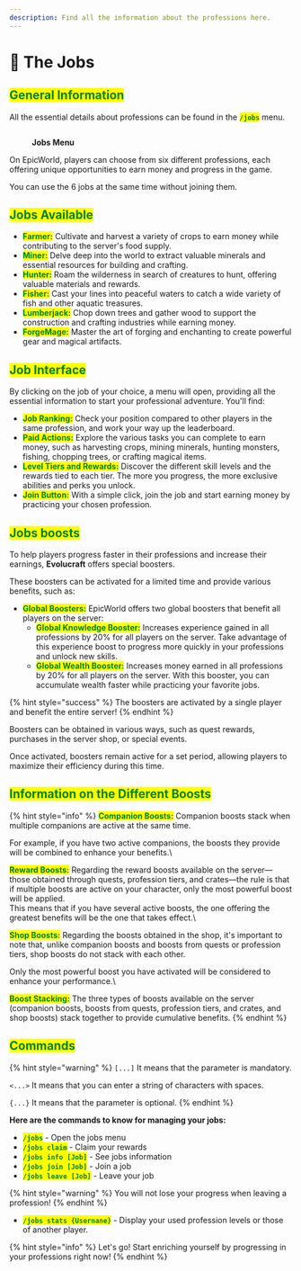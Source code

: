 ```yaml
---
description: Find all the information about the professions here.
---
```


# 👷 The Jobs

## <mark style="color:green;">General Information</mark>

All the essential details about professions can be found in the <mark style="color:green;">**`/jobs`**</mark> menu.

<figure><img src="../.gitbook/assets/Capture d&#x27;écran 2024-12-03 161739.png" alt=""><figcaption><p><strong>Jobs Menu</strong></p></figcaption></figure>

On EpicWorld, players can choose from six different professions, each offering unique opportunities to earn money and progress in the game.

You can use the 6 jobs at the same time without joining them.

## <mark style="color:green;">Jobs Available</mark>

* <mark style="color:green;">**Farmer:**</mark> Cultivate and harvest a variety of crops to earn money while contributing to the server's food supply.
* <mark style="color:green;">**Miner:**</mark> Delve deep into the world to extract valuable minerals and essential resources for building and crafting.
* <mark style="color:green;">**Hunter:**</mark> Roam the wilderness in search of creatures to hunt, offering valuable materials and rewards.
* <mark style="color:green;">**Fisher:**</mark> Cast your lines into peaceful waters to catch a wide variety of fish and other aquatic treasures.
* <mark style="color:green;">**Lumberjack:**</mark> Chop down trees and gather wood to support the construction and crafting industries while earning money.
* <mark style="color:green;">**ForgeMage:**</mark> Master the art of forging and enchanting to create powerful gear and magical artifacts.

## <mark style="color:green;">Job Interface</mark>

By clicking on the job of your choice, a menu will open, providing all the essential information to start your professional adventure. You'll find:

* <mark style="color:green;">**Job Ranking:**</mark> Check your position compared to other players in the same profession, and work your way up the leaderboard.
* <mark style="color:green;">**Paid Actions:**</mark> Explore the various tasks you can complete to earn money, such as harvesting crops, mining minerals, hunting monsters, fishing, chopping trees, or crafting magical items.
* <mark style="color:green;">**Level Tiers and Rewards:**</mark> Discover the different skill levels and the rewards tied to each tier. The more you progress, the more exclusive abilities and perks you unlock.
* <mark style="color:green;">**Join Button:**</mark> With a simple click, join the job and start earning money by practicing your chosen profession.

## <mark style="color:green;">Jobs boosts</mark>

To help players progress faster in their professions and increase their earnings, **Evolucraft** offers special boosters.&#x20;

These boosters can be activated for a limited time and provide various benefits, such as:

* <mark style="color:green;">**Global Boosters:**</mark> EpicWorld offers two global boosters that benefit all players on the server:
  * <mark style="color:green;">**Global Knowledge Booster:**</mark> Increases experience gained in all professions by 20% for all players on the server. Take advantage of this experience boost to progress more quickly in your professions and unlock new skills.
  * <mark style="color:green;">**Global Wealth Booster:**</mark> Increases money earned in all professions by 20% for all players on the server. With this booster, you can accumulate wealth faster while practicing your favorite jobs.

{% hint style="success" %}
The boosters are activated by a single player and benefit the entire server!
{% endhint %}

Boosters can be obtained in various ways, such as quest rewards, purchases in the server shop, or special events.

Once activated, boosters remain active for a set period, allowing players to maximize their efficiency during this time.

## <mark style="color:green;">Information on the Different Boosts</mark>

{% hint style="info" %}
<mark style="color:green;">**Companion Boosts:**</mark> Companion boosts stack when multiple companions are active at the same time.

For example, if you have two active companions, the boosts they provide will be combined to enhance your benefits.\


<mark style="color:green;">**Reward Boosts:**</mark> Regarding the reward boosts available on the server—those obtained through quests, profession tiers, and crates—the rule is that if multiple boosts are active on your character, only the most powerful boost will be applied.\
This means that if you have several active boosts, the one offering the greatest benefits will be the one that takes effect.\


<mark style="color:green;">**Shop Boosts:**</mark> Regarding the boosts obtained in the shop, it's important to note that, unlike companion boosts and boosts from quests or profession tiers, shop boosts do not stack with each other.

Only the most powerful boost you have activated will be considered to enhance your performance.\


<mark style="color:green;">**Boost Stacking:**</mark> The three types of boosts available on the server (companion boosts, boosts from quests, profession tiers, and crates, and shop boosts) stack together to provide cumulative benefits.
{% endhint %}

## <mark style="color:green;">Commands</mark>

{% hint style="warning" %}
`[...]` It means that the parameter is mandatory.

`<...>` It means that you can enter a string of characters with spaces.

`{...}` It means that the parameter is optional.
{% endhint %}

**Here are the commands to know for managing your jobs:**

* <mark style="color:green;">**`/jobs`**</mark> - Open the jobs menu
* <mark style="color:green;">**`/jobs claim`**</mark> - Claim your rewards
* <mark style="color:green;">**`/jobs info [Job]`**</mark> - See jobs information
* <mark style="color:green;">**`/jobs join [Job]`**</mark> - Join a job
* <mark style="color:green;">**`/jobs leave [Job]`**</mark> - Leave your job

{% hint style="warning" %}
You will not lose your progress when leaving a profession!
{% endhint %}

* <mark style="color:green;">**`/jobs stats {Usernane}`**</mark> - Display your used profession levels or those of another player.

{% hint style="info" %}
Let's go! Start enriching yourself by progressing in your professions right now!
{% endhint %}
